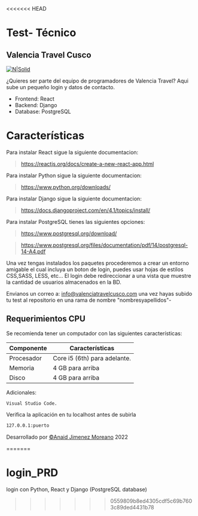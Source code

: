 <<<<<<< HEAD
# Test- Técnico
## Valencia Travel Cusco

[![N|Solid](https://valenciatravelcusco.com/icons/logo_horizontalWeb.svg)](https://valenciatravelcusco.com/)

¿Quieres ser parte del equipo de programadores de Valencia Travel?
Aqui sube un pequeño login y datos de contacto.

- Frontend: React
- Backend: Django
- Database: PostgreSQL
# Características

Para instalar React sigue la siguiente documentacion:
> https://reactjs.org/docs/create-a-new-react-app.html

Para instalar Python sigue la siguiente documentacion:
> https://www.python.org/downloads/

Para instalar Django sigue la siguiente documentacion:
> https://docs.djangoproject.com/en/4.1/topics/install/

Para instalar PostgreSQL tienes las siguientes opciones:
> https://www.postgresql.org/download/

> https://www.postgresql.org/files/documentation/pdf/14/postgresql-14-A4.pdf


Una vez tengas instalados los paquetes procederemos a crear un entorno amigable el cual incluya un boton de login, puedes usar hojas de estilos CSS,SASS, LESS, etc...
El login debe redireccionar a una vista que muestre la cantidad de usuarios almacenados en la BD.

Envianos un correo a: info@valenciatravelcusco.com una vez hayas subido tu test al repositorio en una rama de nombre "nombresyapellidos"-

## Requerimientos CPU
Se recomienda tener un computador con las siguientes características:

| Componente | Características |
| ------ | ------ |
| Procesador | Core i5 (6th) para adelante. |
| Memoria | 4 GB para arriba |
| Disco | 4 GB para arriba |

Adicionales:

```Visual Studio Code.```

Verifica la aplicación en tu localhost antes de subirla

```sh
127.0.0.1:puerto
```

Desarrollado por  [©Anaid Jimenez Moreano](https://www.linkedin.com/in/anaidjm1/)
2022


=======
# login_PRD
login con Python, React y Django (PostgreSQL database)
>>>>>>> 0559809b8ed4305cdf5c69b7603c89ded4431b78
